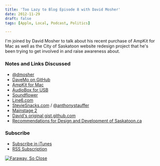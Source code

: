 ```yaml
---
title: 'Too Lazy to Blog Episode 8 with David Mosher'
date: 2012-11-29
draft: false
tags: [Apple, Local, Podcast, Politics]

---
```


I'm joined by David Mosher to talk about his recent purchase of AmpKit for Mac as well as the City of Saskatoon website redesign project that he's been trying to get involved in and raise awareness about.

### Notes and Links Discussed

*   [@dmosher](https://twitter.com/dmosher)
*   [DaveMo on GitHub](https://github.com/davemo)
*   [AmpKit for Mac](https://chrisenns.com/2012/11/ampkit-for-mac-arrives/)
*   [AudioBox for USB](http://www.presonus.com/products/AudioBox-USB)
*   [Soundflower](http://cycling74.com/soundflower-landing-page/)
*   [Line6.com](http://line6.com/software/)
*   [StevieSnacks.com](http://steviesnacks.com) / [@anthonystauffer](http://twitter.com/anthonystauffer)
*   [Mainstage 2](http://www.apple.com/logicpro/mainstage/)
*   [David's original gist.github.com](https://t.co/WfzJnXwu)
*   [Recommendations for Design and Development of Saskatoon.ca](https://t.co/dDOm7gPE)

### Subscribe

*   [Subscribe in iTunes](http://phobos.apple.com/WebObjects/MZStore.woa/wa/viewPodcast?id=563304315)
*   [RSS Subscription](https://chrisenns.com/feed/podcast/)

[![Faraway, So Close](http://r.mzstatic.com/images/web/linkmaker/badge_itunes-lrg.gif)](http://target.georiot.com/Proxy.ashx?grid=9646&id=6PFrOqNV4B8&offerid=162397&type=3&subid=0&tmpid=3664&RD_PARM1=https%253A%252F%252Fitunes.apple.com%252Fca%252Fpodcast%252Ffaraway-so-close%252Fid563304315%253Fmt%253D2%2526uo%253D4%2526partnerId%253D30)